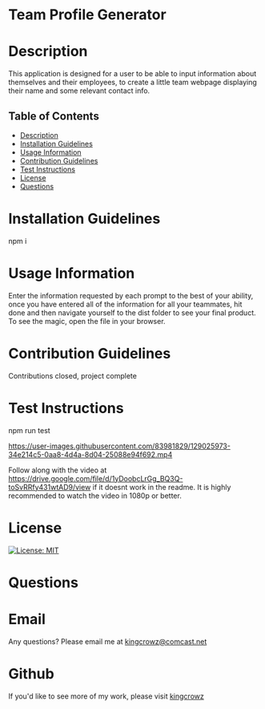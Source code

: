 # Team Profile Generator
      
# Description
This application is designed for a user to be able to input information about themselves and their employees, to create a little team webpage displaying their name and some relevant contact info.


## Table of Contents
* [Description](#Description)
* [Installation Guidelines](#Installation-Guidelines)
* [Usage Information](#Usage-Information)
* [Contribution Guidelines](#Contribution-Guidelines)
* [Test Instructions](#Test-Instructions)
* [License](#License)
* [Questions](#Questions)

      
# Installation Guidelines
npm i

      
# Usage Information
Enter the information requested by each prompt to the best of your ability, once you have entered all of the information for all your teammates, hit done and then navigate yourself to the dist folder to see your final product.  To see the magic, open the file in your browser.

      
# Contribution Guidelines
Contributions closed, project complete

      
# Test Instructions
npm run test



https://user-images.githubusercontent.com/83981829/129025973-34e214c5-0aa8-4d4a-8d04-25088e94f692.mp4

Follow along with the video at https://drive.google.com/file/d/1yDoobcLrGg_BQ3Q-toSvRRfy431wtAD9/view if it doesnt work in the readme.
It is highly recommended to watch the video in 1080p or better.
      


# License
[![License: MIT](https://img.shields.io/badge/License-MIT-yellow.svg)](https://opensource.org/licenses/MIT)
# Questions

# Email
Any questions? Please email me at [kingcrowz@comcast.net](mailto:kingcrowz@comcast.net)

# Github
If you'd like to see more of my work, please visit [kingcrowz](https://github.com/kingcrowz)
